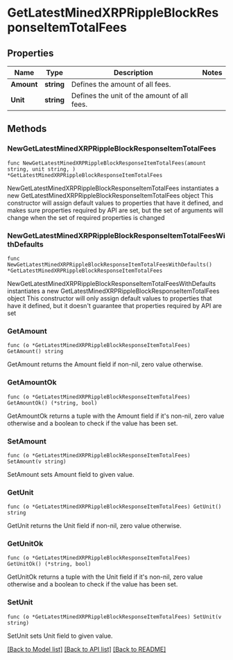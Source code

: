 # GetLatestMinedXRPRippleBlockResponseItemTotalFees

## Properties

Name | Type | Description | Notes
------------ | ------------- | ------------- | -------------
**Amount** | **string** | Defines the amount of all fees. | 
**Unit** | **string** | Defines the unit of the amount of all fees. | 

## Methods

### NewGetLatestMinedXRPRippleBlockResponseItemTotalFees

`func NewGetLatestMinedXRPRippleBlockResponseItemTotalFees(amount string, unit string, ) *GetLatestMinedXRPRippleBlockResponseItemTotalFees`

NewGetLatestMinedXRPRippleBlockResponseItemTotalFees instantiates a new GetLatestMinedXRPRippleBlockResponseItemTotalFees object
This constructor will assign default values to properties that have it defined,
and makes sure properties required by API are set, but the set of arguments
will change when the set of required properties is changed

### NewGetLatestMinedXRPRippleBlockResponseItemTotalFeesWithDefaults

`func NewGetLatestMinedXRPRippleBlockResponseItemTotalFeesWithDefaults() *GetLatestMinedXRPRippleBlockResponseItemTotalFees`

NewGetLatestMinedXRPRippleBlockResponseItemTotalFeesWithDefaults instantiates a new GetLatestMinedXRPRippleBlockResponseItemTotalFees object
This constructor will only assign default values to properties that have it defined,
but it doesn't guarantee that properties required by API are set

### GetAmount

`func (o *GetLatestMinedXRPRippleBlockResponseItemTotalFees) GetAmount() string`

GetAmount returns the Amount field if non-nil, zero value otherwise.

### GetAmountOk

`func (o *GetLatestMinedXRPRippleBlockResponseItemTotalFees) GetAmountOk() (*string, bool)`

GetAmountOk returns a tuple with the Amount field if it's non-nil, zero value otherwise
and a boolean to check if the value has been set.

### SetAmount

`func (o *GetLatestMinedXRPRippleBlockResponseItemTotalFees) SetAmount(v string)`

SetAmount sets Amount field to given value.


### GetUnit

`func (o *GetLatestMinedXRPRippleBlockResponseItemTotalFees) GetUnit() string`

GetUnit returns the Unit field if non-nil, zero value otherwise.

### GetUnitOk

`func (o *GetLatestMinedXRPRippleBlockResponseItemTotalFees) GetUnitOk() (*string, bool)`

GetUnitOk returns a tuple with the Unit field if it's non-nil, zero value otherwise
and a boolean to check if the value has been set.

### SetUnit

`func (o *GetLatestMinedXRPRippleBlockResponseItemTotalFees) SetUnit(v string)`

SetUnit sets Unit field to given value.



[[Back to Model list]](../README.md#documentation-for-models) [[Back to API list]](../README.md#documentation-for-api-endpoints) [[Back to README]](../README.md)


